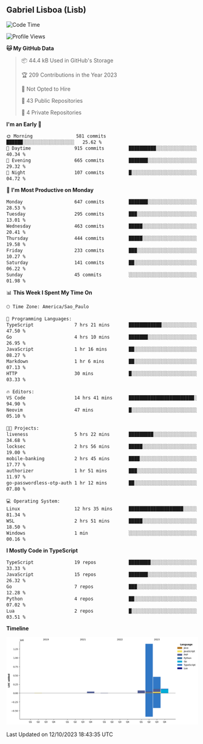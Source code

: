 ## Gabriel Lisboa (Lisb)

<!--START_SECTION:waka-->
![Code Time](http://img.shields.io/badge/Code%20Time-234%20hrs%2039%20mins-blue)

![Profile Views](http://img.shields.io/badge/Profile%20Views-0-blue)

**🐱 My GitHub Data** 

> 📦 44.4 kB Used in GitHub's Storage 
 > 
> 🏆 209 Contributions in the Year 2023
 > 
> 🚫 Not Opted to Hire
 > 
> 📜 43 Public Repositories 
 > 
> 🔑 4 Private Repositories 
 > 
**I'm an Early 🐤** 

```text
🌞 Morning                581 commits         ██████░░░░░░░░░░░░░░░░░░░   25.62 % 
🌆 Daytime                915 commits         ██████████░░░░░░░░░░░░░░░   40.34 % 
🌃 Evening                665 commits         ███████░░░░░░░░░░░░░░░░░░   29.32 % 
🌙 Night                  107 commits         █░░░░░░░░░░░░░░░░░░░░░░░░   04.72 % 
```
📅 **I'm Most Productive on Monday** 

```text
Monday                   647 commits         ███████░░░░░░░░░░░░░░░░░░   28.53 % 
Tuesday                  295 commits         ███░░░░░░░░░░░░░░░░░░░░░░   13.01 % 
Wednesday                463 commits         █████░░░░░░░░░░░░░░░░░░░░   20.41 % 
Thursday                 444 commits         █████░░░░░░░░░░░░░░░░░░░░   19.58 % 
Friday                   233 commits         ███░░░░░░░░░░░░░░░░░░░░░░   10.27 % 
Saturday                 141 commits         ██░░░░░░░░░░░░░░░░░░░░░░░   06.22 % 
Sunday                   45 commits          ░░░░░░░░░░░░░░░░░░░░░░░░░   01.98 % 
```


📊 **This Week I Spent My Time On** 

```text
🕑︎ Time Zone: America/Sao_Paulo

💬 Programming Languages: 
TypeScript               7 hrs 21 mins       ████████████░░░░░░░░░░░░░   47.50 % 
Go                       4 hrs 10 mins       ███████░░░░░░░░░░░░░░░░░░   26.95 % 
JavaScript               1 hr 16 mins        ██░░░░░░░░░░░░░░░░░░░░░░░   08.27 % 
Markdown                 1 hr 6 mins         ██░░░░░░░░░░░░░░░░░░░░░░░   07.13 % 
HTTP                     30 mins             █░░░░░░░░░░░░░░░░░░░░░░░░   03.33 % 

🔥 Editors: 
VS Code                  14 hrs 41 mins      ████████████████████████░   94.90 % 
Neovim                   47 mins             █░░░░░░░░░░░░░░░░░░░░░░░░   05.10 % 

🐱‍💻 Projects: 
liveness                 5 hrs 22 mins       █████████░░░░░░░░░░░░░░░░   34.68 % 
locksec                  2 hrs 56 mins       █████░░░░░░░░░░░░░░░░░░░░   19.00 % 
mobile-banking           2 hrs 45 mins       ████░░░░░░░░░░░░░░░░░░░░░   17.77 % 
authorizer               1 hr 51 mins        ███░░░░░░░░░░░░░░░░░░░░░░   11.97 % 
go-passwordless-otp-auth 1 hr 12 mins        ██░░░░░░░░░░░░░░░░░░░░░░░   07.80 % 

💻 Operating System: 
Linux                    12 hrs 35 mins      ████████████████████░░░░░   81.34 % 
WSL                      2 hrs 51 mins       █████░░░░░░░░░░░░░░░░░░░░   18.50 % 
Windows                  1 min               ░░░░░░░░░░░░░░░░░░░░░░░░░   00.16 % 
```

**I Mostly Code in TypeScript** 

```text
TypeScript               19 repos            ████████░░░░░░░░░░░░░░░░░   33.33 % 
JavaScript               15 repos            ███████░░░░░░░░░░░░░░░░░░   26.32 % 
Go                       7 repos             ███░░░░░░░░░░░░░░░░░░░░░░   12.28 % 
Python                   4 repos             ██░░░░░░░░░░░░░░░░░░░░░░░   07.02 % 
Lua                      2 repos             █░░░░░░░░░░░░░░░░░░░░░░░░   03.51 % 
```



**Timeline**

![Lines of Code chart](https://raw.githubusercontent.com/tenlisboa/tenlisboa/main/assets/bar_graph.png)


 Last Updated on 12/10/2023 18:43:35 UTC
<!--END_SECTION:waka-->
